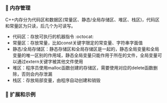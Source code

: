 ### 🐍 内存管理
C++内存分为代码区和数据区(常量区、静态/全局存储区、堆区、栈区)，代码区和常量区为只读，后几个为可读写。  
- 代码区：存放可执行的机器指令 :octocat:  
- 常量区：存放常量，比如const关键字限定的常变量、字符串字面值  
- 静态/全局存储区：静态存储区和全局存储区是一起的，静态全局变量和全局变量的唯一区别的作用域，静态全局变量只能作用于所在的文件，全局变量可以通过extern关键字被其他文件使用  
- 堆区：程序员使用malloc函数创建的存储区，需要使用对应的delete函数删除，否则会内存泄漏  
- 栈区：存放局部变量，由程序自动创建和销毁
### 🐍 扩展和示例
